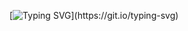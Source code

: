 [![Typing SVG](https://readme-typing-svg.demolab.com?font=Fira+Code&pause=1000&width=460&lines=Hello%2C+my+name+is+Felix;I+study+Msc+in+Human-Centered+AI+At+The+Technical+University+of+Denmark;I+Work+At+Capacit+Where+I+Do+AI+Stuff...)](https://git.io/typing-svg)


<!---
Ne0-1/Ne0-1 is a ✨ special ✨ repository because its `README.md` (this file) appears on your GitHub profile.
You can click the Preview link to take a look at your changes.
--->
